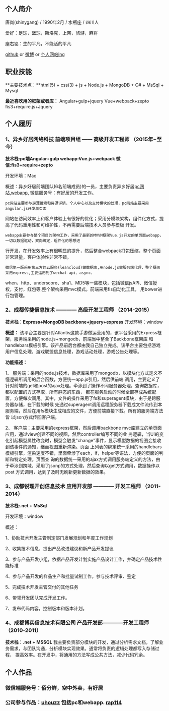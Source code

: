 ## 个人简介
唐岗(shinygang) / 1990年2月 / 水瓶座 / 四川人 

爱好：足球，篮球，斯洛克，上网，旅游，麻将 

座右铭：生的平凡，不能活的平凡 

[github](https://github.com/shinygang)  or  [微博](http://weibo.com/5taowu)  or [个人网站ing](http://shinygang/github.io/shinygang)

## 职业技能
**主要技术点：**html(5) + css(3) + js + Node.js + MongoDB + C# + MsSql + Mysql

**最近喜欢用的框架或者库：** Angular+gulp+jquery  Vue+webpack+zepto  fis3+require.js+Jquery

## 个人履历
### 1、异乡好居网络科技 前端项目组 —— 高级开发工程师  （2015年~至今）
**技术栈:pc端Angular+gulp   webapp:Vue.js+webpack   微信:fis3+require+zepto**

开发环境：Mac

概述：异乡好居前端团队(6名前端成员)的一员，主要负责异乡好居[pc网站](http://www.uhouzz.com),[webapp](http://www.uhouzz.com),
微信服务号：有好居的开发工作。

    pc网站主要参与房源搜索和房源详情，个人中心以及支付模块的处理，pc网站主要采用angular.js开发单页面
网站在访问效率上和客户体验上有很好的优化；采用分模块架构，组件化方式，提高了代码重用性和可维护性，不再需要后端技术人员参与模板
开发。

    webapp主要参与整个项目的架构工作，采用了最新的MVVM框架Vue.js开发的单页面webapp，一切以数据驱动，双向绑定，组件化的思想进
行开发，在开发效率上有很明显的提升，然后整合webpack打包压缩，整个页面非常轻量，客户体验性非常不错。

    微信第一版采用第三方的云服务(leancloud)做数据库,用node.js做服务端代理，整个框架采用express,主要运用到了wechat-api、async、
when、http、underscore、sha1、MD5等一些模块，包括微信jsAPI、微信授权，支付，红包等,整个架构采用mvc模式。前端采用fis自动化工具，
用bower进行包管理。

### 2、成都传捷信息技术  ———— 高级开发工程师 （2014-2015）
**技术栈：Express+MongoDB  backbone+jquery+express**
开发环境：window

**概述：**
该平台主要是针对Atlantis这款手游做运营用的，该平台采用的Express框架，服务端采用的node.js+mongodb，前端当中整合了Backbone框架库
和handlebars模板引擎。该产品前后台都由我自己独立完成。该平台主要包括游戏用户信息处理，游戏联盟信息处理，游戏活动处理，游戏公告处理等。

**功能描述：** 

1、 服务端：采用的node.js技术，数据库采用了mongodb，以模块化方式定义不懂逻辑所调用的后台函数，方便统一app.js引用，然后供前端
调用，主要定义了针对前端的get和post的ajax处理。牵涉到了操作不同服务器处理，查询数据库，都以配置的方式存取，所有静态的东西，
都在服务启动的时候全部存成系统配置，方便每次调用。其中，文件的操作采用了fs和superagent模块，由于是跨服务器存储，在下载的时候
先通过superagent调用远程服务器下载成文件流传到本服务端，然后在用fs模块生成相应的文件，方便前端直接下载。所有的服务端方法皆
以json方式传回客户端。 

2、 客户端：主要采用的express框架，然后调用backbone mvc库建立的单页面应用，通过view创建不同的视图，然后controller编写不同的业
务逻辑，当UI的变化引起模型属性改变时，模型会触发"change"事件，显示模型数据的视图会接收到该事件的通知，继而视图重新渲染。页面
上列表的绑定统一采用的handlebars模板引擎，渲染速度不错，里面牵涉了each，if，helper等语法，方便的页面的判断和特定处理。页面查
询的数据统一采用的ajax方式调用服务端定义的方法，由于牵涉到跨域，采用了jsonp的方式处理，然后查询以get方式调用，数据操作以post
方式调用，达到了及时无刷新更新数据的效果。

### 3、成都锐理开创信息技术  应用开发部 ———— 开发工程师  （2011-2014）
**技术栈:.net + MsSql**

开发环境：window

概述：

1、协助技术开发主管制定部门发展规划和年度工作规划 

2、收集技术信息，提出产品改进建议和新产品开发提议 

3、参与产品开发小组，依据产品开发计划实施产品设计工作，并确定产品技术性能标准 

4、参与产品开发的样品生产和批量试制工作，参与技术评审、鉴定 

5、完成技术开发主管交付的其他任务 

6、带领开发团队完成开发工作。 

7、发布代码内容，控制版本和版本计划。

### 4、成都博实信息技术有限公司  产品开发部————开发工程师 （2010-2011）
**技术栈：.net + MSSQL**
我主要负责部分模块的开发，通过分析需求文档，了解业务需求，与团队沟通，分析模块实现效果。通常将负责的逻辑处理都写入存储过程，
提高效率。在开发中，将通用的方法写成公共方法，减少代码冗余。


## 个人作品
### 微信端服务号：佰分鲜，空中外卖，有好居
### 公司参与作品：[uhouzz](http://www.uhouzz.com) 包括pc和webapp.  [rap114](www.rap114.com)



    
